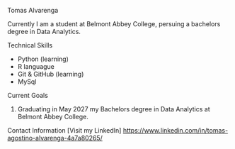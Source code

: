 Tomas Alvarenga 

Currently I am a student at Belmont Abbey College, persuing a bachelors degree in Data Analytics.

 Technical Skills
- Python (learning)
- R languague
- Git & GitHub  (learning)
- MySql

Current Goals
1. Graduating in May 2027 my Bachelors degree in Data Analytics at Belmont Abbey College.


Contact Information
[Visit my LinkedIn]
 https://www.linkedin.com/in/tomas-agostino-alvarenga-4a7a80265/
